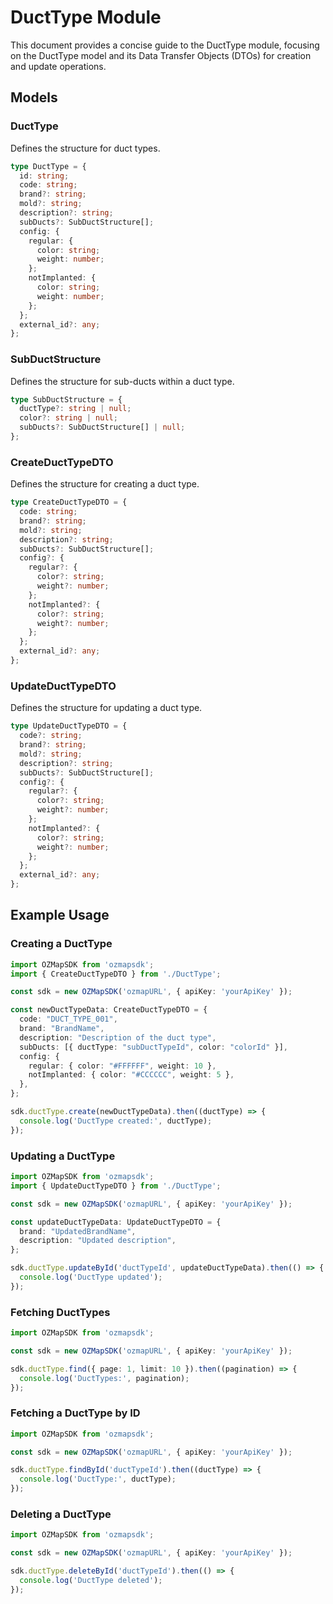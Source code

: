 # DuctType Module

This document provides a concise guide to the DuctType module, focusing on the DuctType model and its Data Transfer Objects (DTOs) for creation and update operations.

## Models

### DuctType

Defines the structure for duct types.

```typescript
type DuctType = {
  id: string;
  code: string;
  brand?: string;
  mold?: string;
  description?: string;
  subDucts?: SubDuctStructure[];
  config: {
    regular: {
      color: string;
      weight: number;
    };
    notImplanted: {
      color: string;
      weight: number;
    };
  };
  external_id?: any;
};
```

### SubDuctStructure

Defines the structure for sub-ducts within a duct type.

```typescript
type SubDuctStructure = {
  ductType?: string | null;
  color?: string | null;
  subDucts?: SubDuctStructure[] | null;
};
```

### CreateDuctTypeDTO

Defines the structure for creating a duct type.

```typescript
type CreateDuctTypeDTO = {
  code: string;
  brand?: string;
  mold?: string;
  description?: string;
  subDucts?: SubDuctStructure[];
  config?: {
    regular?: {
      color?: string;
      weight?: number;
    };
    notImplanted?: {
      color?: string;
      weight?: number;
    };
  };
  external_id?: any;
};
```

### UpdateDuctTypeDTO

Defines the structure for updating a duct type.

```typescript
type UpdateDuctTypeDTO = {
  code?: string;
  brand?: string;
  mold?: string;
  description?: string;
  subDucts?: SubDuctStructure[];
  config?: {
    regular?: {
      color?: string;
      weight?: number;
    };
    notImplanted?: {
      color?: string;
      weight?: number;
    };
  };
  external_id?: any;
};
```

## Example Usage

### Creating a DuctType

```typescript
import OZMapSDK from 'ozmapsdk';
import { CreateDuctTypeDTO } from './DuctType';

const sdk = new OZMapSDK('ozmapURL', { apiKey: 'yourApiKey' });

const newDuctTypeData: CreateDuctTypeDTO = {
  code: "DUCT_TYPE_001",
  brand: "BrandName",
  description: "Description of the duct type",
  subDucts: [{ ductType: "subDuctTypeId", color: "colorId" }],
  config: {
    regular: { color: "#FFFFFF", weight: 10 },
    notImplanted: { color: "#CCCCCC", weight: 5 },
  },
};

sdk.ductType.create(newDuctTypeData).then((ductType) => {
  console.log('DuctType created:', ductType);
});
```

### Updating a DuctType

```typescript
import OZMapSDK from 'ozmapsdk';
import { UpdateDuctTypeDTO } from './DuctType';

const sdk = new OZMapSDK('ozmapURL', { apiKey: 'yourApiKey' });

const updateDuctTypeData: UpdateDuctTypeDTO = {
  brand: "UpdatedBrandName",
  description: "Updated description",
};

sdk.ductType.updateById('ductTypeId', updateDuctTypeData).then(() => {
  console.log('DuctType updated');
});
```

### Fetching DuctTypes

```typescript
import OZMapSDK from 'ozmapsdk';

const sdk = new OZMapSDK('ozmapURL', { apiKey: 'yourApiKey' });

sdk.ductType.find({ page: 1, limit: 10 }).then((pagination) => {
  console.log('DuctTypes:', pagination);
});
```

### Fetching a DuctType by ID

```typescript
import OZMapSDK from 'ozmapsdk';

const sdk = new OZMapSDK('ozmapURL', { apiKey: 'yourApiKey' });

sdk.ductType.findById('ductTypeId').then((ductType) => {
  console.log('DuctType:', ductType);
});
```

### Deleting a DuctType

```typescript
import OZMapSDK from 'ozmapsdk';

const sdk = new OZMapSDK('ozmapURL', { apiKey: 'yourApiKey' });

sdk.ductType.deleteById('ductTypeId').then(() => {
  console.log('DuctType deleted');
});
```